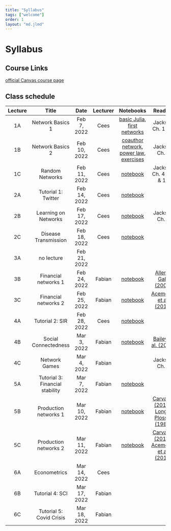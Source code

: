 ```yaml
---
title: "Syllabus"
tags: ["welcome"]
order: 1
layout: "md.jlmd"
---
```


# Syllabus

## Course Links

[official Canvas course page](https://canvas.uva.nl/courses/29557)

## Class schedule

| Lecture | Title | Date | Lecturer | Notebooks | Reading |
|:-------:|:-----:|:----:|:--------:|:---------:|:-------:|
| 1A | Network Basics 1      | Feb  7, 2022 | Cees   | [basic Julia](/notebooks/notebooks_basic-julia), [first networks](/notebooks/notebooks_first-networks) | Jackson Ch. 1 & 2 |
| 1B | Network Basics 2      | Feb 10, 2022 | Cees   | [coauthor network](/notebooks/notebooks_coauthors), [power law](/notebooks/notebooks_power_law), [exercises](/notebooks/notebooks_exercises-week1) | Jackson Ch. 3 |
| 1C | Random Networks       | Feb 11, 2022 | Cees   | [notebook](/notebooks/notebooks_random-networks) | Jackson Ch. 4--6 & 11 |
| 2A | Tutorial 1: Twitter   | Feb 14, 2022 | Cees   | [notebook](/notebooks/notebooks_twitter) | |
| 2B | Learning on Networks  | Feb 17, 2022 | Cees   | [notebook](/notebooks/notebooks_DeGroot) | Jackson Ch. 8 |
| 2C | Disease Transmission  | Feb 18, 2022 | Cees   | [notebook](/notebooks/notebooks_disease) | |
| 3A | no lecture            | Feb 21, 2022 |        |                        | |
| 3B | Financial networks 1  | Feb 24, 2022 | Fabian | [notebook](/notebooks/notebooks_risk-sharing)    | [Allen & Gale (2000)](https://www.jstor.org/stable/10.1086/262109) |
| 3C | Financial networks 2  | Feb 25, 2022 | Fabian | [notebook](/notebooks/notebooks_systemic-risk)    | [Acemoglu et al. (2015)](https://www.aeaweb.org/articles?id=10.1257/aer.20130456) |
| 4A | Tutorial 2: SIR       | Feb 28, 2022 | Cees   | [notebook](/notebooks/notebooks_school-closures) | |
| 4B | Social Connectedness  | Mar  3, 2022 | Fabian | [notebook](/notebooks/notebooks_facebook) | [Bailey et al. (2018)](https://www.aeaweb.org/articles?id=10.1257/jep.32.3.259) | 
| 4C | Network Games         | Mar  4, 2022 | Fabian | | Jackson Ch. 9 |
| 5A | Tutorial 3: Financial stability | Mar  7, 2022 | Fabian | [notebook](/notebooks/notebooks_systemic-risk)  | |
| 5B | Production networks 1 | Mar 10, 2022 | Fabian | [notebook](/notebooks/notebooks_production) | [Carvalho (2014)](https://www.aeaweb.org/articles.php?doi=10.1257/jep.28.4.23), [Long & Plosser (1982)](https://www.jstor.org/stable/1840430) |
| 5C | Production networks 2 | Mar 11, 2022 | Fabian | [notebook](/notebooks/notebooks_production) | [Carvalho (2014)](https://www.aeaweb.org/articles.php?doi=10.1257/jep.28.4.23), [Acemoglu et al. (2012)](https://economics.mit.edu/files/8135) |
| 6A | Econometrics          | Mar 14, 2022 | Cees   | | |
| 6B | Tutorial 4: SCI | Mar 17, 2022 | Fabian | | |
| 6C | Tutorial 5: Covid Crisis       | Mar 18, 2022 | Fabian | | |


